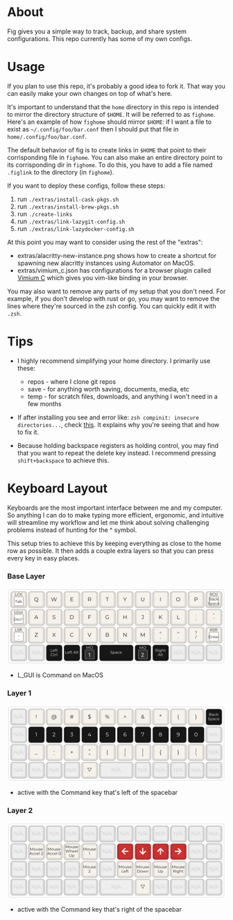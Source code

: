 # About

Fig gives you a simple way to track, backup, and share system configurations.
This repo currently has some of my own configs.


# Usage

If you plan to use this repo, it's probably a good idea to fork it. That way you can
easily make your own changes on top of what's here.

It's important to understand that the `home` directory in this repo is intended to
mirror the directory structure of `$HOME`. It will be referred to as `fighome`.
Here's an example of how `fighome` should mirror `$HOME`: if I want a file to exist as
`~/.config/foo/bar.conf` then I should put that file in `home/.config/foo/bar.conf`.

The default behavior of fig is to create links in `$HOME` that point to their
corrisponding file in `fighome`. You can also make an entire directory point to
its corrisponding dir in `fighome`. To do this, you have to add a file named `.figlink`
to the directory (in `fighome`).

If you want to deploy these configs, follow these steps:
1. run `./extras/install-cask-pkgs.sh`
2. run `./extras/install-brew-pkgs.sh`
3. run `./create-links`
4. run `./extras/link-lazygit-config.sh`
5. run `./extras/link-lazydocker-config.sh`

At this point you may want to consider using the rest of the "extras":
* extras/alacritty-new-instance.png shows how to create a shortcut for
spawning new alacritty instances using Automator on MacOS.
* extras/vimium_c.json has configurations for a browser plugin called
[Vimium C](https://chrome.google.com/webstore/detail/vimium-c-all-by-keyboard/hfjbmagddngcpeloejdejnfgbamkjaeg?hl=en)
which gives you vim-like binding in your browser.

You may also want to remove any parts of my setup that you don't need.
For example, if you don't develop with rust or go, you may want to
remove the lines where they're sourced in the zsh config. You can quickly
edit it with `.zsh`.


# Tips
* I highly recommend simplifying your home directory. I primarily use these:
    * repos - where I clone git repos
    * save - for anything worth saving, documents, media, etc
    * temp - for scratch files, downloads, and anything I won't need in a few months

* If after installing you see and error like: `zsh compinit: insecure directories...`,
check [this](https://stackoverflow.com/a/43544733). It explains why you're seeing that
and how to fix it.

* Because holding backspace registers as holding control, you may find that you
want to repeat the delete key instead. I recommend pressing `shift+backspace` to
achieve this.


# Keyboard Layout

Keyboards are the most important interface between me and my computer.
So anything I can do to make typing more efficient, ergonomic, and intuitive
will streamline my workflow and let me think about solving challenging
problems instead of hunting for the ^ symbol.

This setup tries to achieve this by keeping everything as close to the home
row as possible. It then adds a couple extra layers so that you can press
every key in easy places.

### Base Layer
![base layer](assets/base-layer.png)
* L_GUI is Command on MacOS

### Layer 1
![layer1](assets/layer1.png)
* active with the Command key that's left of the spacebar

### Layer 2
![layer2](assets/layer2.png)
* active with the Command key that's right of the spacebar



<!--
# Highlights
### nvim
        plugins
        functions
        coding maps
        space maps
        term, tabs, bufs, splits
## zsh ✔
        autocomplete
        vi mode
        aliases
### lazygit ✔
        basics
        delta
        x key
### lf ✔
        marks
        H key
        hiddenFiles PR
### amethyst ✔
        bindings
        use workspaces
### karabiner ✔
        layers
### vimiumc ✔
        ? key
        disabling keys
### local/bin ✔
        swaprm
        clipedit
        historybackup
### other ✔
        docs good
### projects
        keys
        sink
        change
-->
